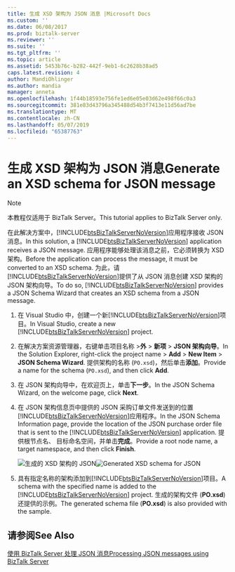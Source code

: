 ```yaml
---
title: 生成 XSD 架构为 JSON 消息 |Microsoft Docs
ms.custom: ''
ms.date: 06/08/2017
ms.prod: biztalk-server
ms.reviewer: ''
ms.suite: ''
ms.tgt_pltfrm: ''
ms.topic: article
ms.assetid: 5453b76c-b282-442f-9eb1-6c2628b38ad5
caps.latest.revision: 4
author: MandiOhlinger
ms.author: mandia
manager: anneta
ms.openlocfilehash: 1f44b18593e756fe1ed6e05e03d62e498f66c0a3
ms.sourcegitcommit: 381e83d43796a345488d54b3f7413e11d56ad7be
ms.translationtype: MT
ms.contentlocale: zh-CN
ms.lasthandoff: 05/07/2019
ms.locfileid: "65387763"
---
```

# <a name="generate-an-xsd-schema-for-json-message"></a><span data-ttu-id="6711b-102">生成 XSD 架构为 JSON 消息</span><span class="sxs-lookup"><span data-stu-id="6711b-102">Generate an XSD schema for JSON message</span></span>
> [!NOTE]
>  <span data-ttu-id="6711b-103">本教程仅适用于 BizTalk Server。</span><span class="sxs-lookup"><span data-stu-id="6711b-103">This tutorial applies to BizTalk Server only.</span></span>  
  
 <span data-ttu-id="6711b-104">在此解决方案中，[!INCLUDE[btsBizTalkServerNoVersion](../includes/btsbiztalkservernoversion-md.md)]应用程序接收 JSON 消息。</span><span class="sxs-lookup"><span data-stu-id="6711b-104">In this solution, a [!INCLUDE[btsBizTalkServerNoVersion](../includes/btsbiztalkservernoversion-md.md)] application receives a JSON message.</span></span> <span data-ttu-id="6711b-105">应用程序能够处理该消息之前，它必须转换为 XSD 架构。</span><span class="sxs-lookup"><span data-stu-id="6711b-105">Before the application can process the message, it must be converted to an XSD schema.</span></span> <span data-ttu-id="6711b-106">为此，请[!INCLUDE[btsBizTalkServerNoVersion](../includes/btsbiztalkservernoversion-md.md)]提供了从 JSON 消息创建 XSD 架构的 JSON 架构向导。</span><span class="sxs-lookup"><span data-stu-id="6711b-106">To do so, [!INCLUDE[btsBizTalkServerNoVersion](../includes/btsbiztalkservernoversion-md.md)] provides a JSON Schema Wizard that creates an XSD schema from a JSON message.</span></span>  
  
1. <span data-ttu-id="6711b-107">在 Visual Studio 中，创建一个新[!INCLUDE[btsBizTalkServerNoVersion](../includes/btsbiztalkservernoversion-md.md)]项目。</span><span class="sxs-lookup"><span data-stu-id="6711b-107">In Visual Studio, create a new [!INCLUDE[btsBizTalkServerNoVersion](../includes/btsbiztalkservernoversion-md.md)] project.</span></span>  
  
2. <span data-ttu-id="6711b-108">在解决方案资源管理器，右键单击项目名称 >**外** > **新项** > **JSON 架构向导**。</span><span class="sxs-lookup"><span data-stu-id="6711b-108">In the Solution Explorer, right-click the project name > **Add** > **New Item** > **JSON Schema Wizard**.</span></span> <span data-ttu-id="6711b-109">提供架构的名称 (`PO.xsd`)，然后单击**添加**。</span><span class="sxs-lookup"><span data-stu-id="6711b-109">Provide a name for the schema (`PO.xsd`), and then click **Add**.</span></span>  
  
3. <span data-ttu-id="6711b-110">在 JSON 架构向导中，在欢迎页上，单击**下一步**。</span><span class="sxs-lookup"><span data-stu-id="6711b-110">In the JSON Schema Wizard, on the welcome page, click **Next**.</span></span>  
  
4. <span data-ttu-id="6711b-111">在 JSON 架构信息页中提供的 JSON 采购订单文件发送到的位置[!INCLUDE[btsBizTalkServerNoVersion](../includes/btsbiztalkservernoversion-md.md)]应用程序。</span><span class="sxs-lookup"><span data-stu-id="6711b-111">In the JSON Schema Information page, provide the location of the JSON purchase order file that is sent to the [!INCLUDE[btsBizTalkServerNoVersion](../includes/btsbiztalkservernoversion-md.md)] application.</span></span> <span data-ttu-id="6711b-112">提供根节点名、 目标命名空间，并单击**完成**。</span><span class="sxs-lookup"><span data-stu-id="6711b-112">Provide a root node name, a target namespace, and then click **Finish**.</span></span>  
  
    <span data-ttu-id="6711b-113">![生成的 XSD 架构的 JSON](../core/media/btsjson-wizard.png "BTSJSON_Wizard")</span><span class="sxs-lookup"><span data-stu-id="6711b-113">![Generated XSD schema for JSON](../core/media/btsjson-wizard.png "BTSJSON_Wizard")</span></span>  
  
5. <span data-ttu-id="6711b-114">具有指定名称的架构添加到[!INCLUDE[btsBizTalkServerNoVersion](../includes/btsbiztalkservernoversion-md.md)]项目。</span><span class="sxs-lookup"><span data-stu-id="6711b-114">A schema with the specified name is added to the [!INCLUDE[btsBizTalkServerNoVersion](../includes/btsbiztalkservernoversion-md.md)] project.</span></span> <span data-ttu-id="6711b-115">生成的架构文件 (**PO.xsd**) 还提供的示例。</span><span class="sxs-lookup"><span data-stu-id="6711b-115">The generated schema file (**PO.xsd**) is also provided with the sample.</span></span>  
  
## <a name="see-also"></a><span data-ttu-id="6711b-116">请参阅</span><span class="sxs-lookup"><span data-stu-id="6711b-116">See Also</span></span>  
 [<span data-ttu-id="6711b-117">使用 BizTalk Server 处理 JSON 消息</span><span class="sxs-lookup"><span data-stu-id="6711b-117">Processing JSON messages using BizTalk Server</span></span>](../core/processing-json-messages-using-biztalk-server.md)